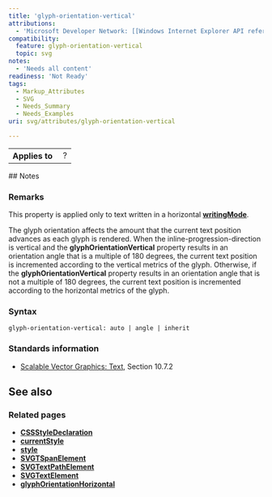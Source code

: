 ```yaml
---
title: 'glyph-orientation-vertical'
attributions:
  - 'Microsoft Developer Network: [[Windows Internet Explorer API reference](http://msdn.microsoft.com/en-us/library/ie/hh828809%28v=vs.85%29.aspx) Article]'
compatibility:
  feature: glyph-orientation-vertical
  topic: svg
notes:
  - 'Needs all content'
readiness: 'Not Ready'
tags:
  - Markup_Attributes
  - SVG
  - Needs_Summary
  - Needs_Examples
uri: svg/attributes/glyph-orientation-vertical

---
```

<table class="wikitable">
<tr>
<th>
Applies to

</th>
<td>
 ?

</td>
</tr>
</table>
## Notes

### Remarks

This property is applied only to text written in a horizontal [**writingMode**](/css/properties/writing-mode).

The glyph orientation affects the amount that the current text position advances as each glyph is rendered. When the inline-progression-direction is vertical and the **glyphOrientationVertical** property results in an orientation angle that is a multiple of 180 degrees, the current text position is incremented according to the vertical metrics of the glyph. Otherwise, if the **glyphOrientationVertical** property results in an orientation angle that is not a multiple of 180 degrees, the current text position is incremented according to the horizontal metrics of the glyph.

### Syntax

    glyph-orientation-vertical: auto | angle | inherit

### Standards information

-   [Scalable Vector Graphics: Text](http://go.microsoft.com/fwlink/p/?linkid=199818), Section 10.7.2

## See also

### Related pages

-   [**CSSStyleDeclaration**](/css/cssom/CSSStyleDeclaration/CSSStyleDeclaration)
-   [**currentStyle**](/css/cssom/currentStyle)
-   [**style**](/css/cssom/style)
-   [**SVGTSpanElement**](/svg/elements/tspan)
-   [**SVGTextPathElement**](/svg/elements/textPath)
-   [**SVGTextElement**](/svg/elements/text)
-   [**glyphOrientationHorizontal**](/svg/attributes/glyph-orientation-horizontal)
